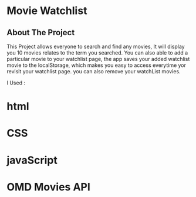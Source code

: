 # Movie Watchlist

## About The Project

This Project allows everyone to search and find any movies,
It will display you 10 movies relates to the term you searched.
You can also able to add a particular movie to your watchlist page, the app saves
your added watchlist movie to the localStorage, which makes you easy to access everytime yor revisit your watchlist page.
you can also remove your watchList movies.

I Used : 
# html
# CSS 
# javaScript 
# OMD Movies API



